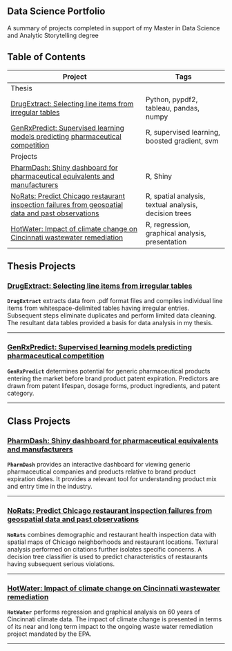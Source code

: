 ## Data Science Portfolio

A summary of projects completed in support of my Master in Data Science and Analytic Storytelling degree

## Table of Contents
<!--ts-->

| Project | Tags |
| --- | --- |
| Thesis |
| [DrugExtract: Selecting line items from irregular tables](#DrugExtract)| Python, pypdf2, tableau, pandas, numpy|
| [GenRxPredict: Supervised learning models predicting pharmaceutical competition](#GenRxPredict) | R, supervised learning, boosted gradient, svm|
| Projects |
| [PharmDash: Shiny dashboard for pharmaceutical equivalents and manufacturers](#PharmDash) | R, Shiny|
| [NoRats: Predict Chicago restaurant inspection failures from geospatial data and past observations](#NoRats)| R, spatial analysis, textual analysis, decision trees |
| [HotWater: Impact of climate change on Cincinnati wastewater remediation](#HotWater) | R, regression, graphical analysis, presentation|


<!--te-->

## Thesis Projects
<a name="DrugExtract"/></a>
### [DrugExtract: Selecting line items from irregular tables](https://github.com/Marmuvar/DrugExtract)

**`DrugExtract`** extracts data from .pdf format files and compiles individual line items from whitespace-delimited tables having irregular entries.  Subsequent steps eliminate duplicates and perform limited data cleaning.  The resultant data tables provided a basis for data analysis in my thesis. 

---

<a name="GenRxPredict"/></a>
### [GenRxPredict: Supervised learning models predicting pharmaceutical competition](https://github.com/Marmuvar/GenRxPredict)

**`GenRxPredict`** determines potential for generic pharmaceutical products entering the market before brand product patent expiration.  Predictors are drawn from patent lifespan, dosage forms, product ingredients, and patent category.

---

## Class Projects

<a name="PharmDash"/></a>
### [PharmDash: Shiny dashboard for pharmaceutical equivalents and manufacturers](https://github.com/Marmuvar/PharmDash)

**`PharmDash`** provides an interactive dashboard for viewing generic pharmaceutical companies and products relative to brand product expiration dates.  It provides a relevant tool for understanding product mix and entry time in the industry.  
  
---

<a name="NoRats"/></a>
### [NoRats: Predict Chicago restaurant inspection failures from geospatial data and past observations](https://github.com/Marmuvar/NoRats)

**`NoRats`** combines demographic and restaurant health inspection data with spatial maps of Chicago neighborhoods and restaurant locations.  Textural analysis performed on citations further isolates specific concerns.  A decision tree classifier is used to predict characteristics of restaurants having subsequent serious violations.

---
<a name="HotWater"/></a>
### [HotWater: Impact of climate change on Cincinnati wastewater remediation](https://github.com/Marmuvar/HotWater)

**`HotWater`** performs regression and graphical analysis on 60 years of Cincinnati climate data.  The impact of climate change is presented in terms of its near and long term impact to the ongoing waste water remediation project mandated by the EPA.

---



